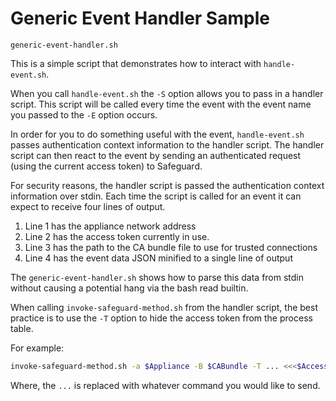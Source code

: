 Generic Event Handler Sample
============================

`generic-event-handler.sh`

This is a simple script that demonstrates how to interact with `handle-event.sh`.

When you call `handle-event.sh` the `-S` option allows you to pass in a handler
script. This script will be called every time the event with the event name you
passed to the `-E` option occurs.

In order for you to do something useful with the event, `handle-event.sh` passes
authentication context information to the handler script. The handler script can
then react to the event by sending an authenticated request (using the current
access token) to Safeguard.

For security reasons, the handler script is passed the authentication context
information over stdin. Each time the script is called for an event it can expect
to receive four lines of output.

1. Line 1 has the appliance network address
2. Line 2 has the access token currently in use.
3. Line 3 has the path to the CA bundle file to use for trusted connections
4. Line 4 has the event data JSON minified to a single line of output

The `generic-event-handler.sh` shows how to parse this data from stdin without
causing a potential hang via the bash read builtin.

When calling `invoke-safeguard-method.sh` from the handler script, the best
practice is to use the `-T` option to hide the access token from the process
table.

For example:

```bash
invoke-safeguard-method.sh -a $Appliance -B $CABundle -T ... <<<$AccessToken
```

Where, the `...` is replaced with whatever command you would like to send.


